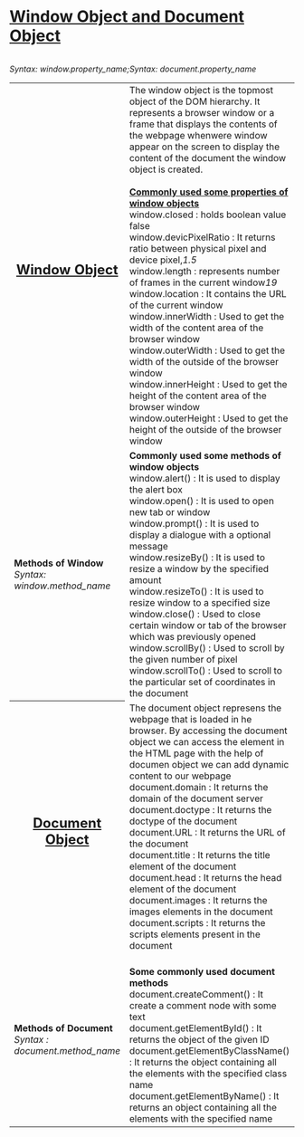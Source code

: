 <h1><a href = "https://www.geeksforgeeks.org/differences-between-document-and-window-objects/">Window Object and Document Object</a>
</h1>
<img align = "center" src = "https://i.stack.imgur.com/TelSR.jpg" alt = "" />
<p>
<table>
<tr><th><h2 align = "center"><b><u>Window Object</u></b><br></h2></th><i>Syntax: window.property_name;</i>
<td>The window object is the topmost object of the DOM hierarchy. It represents a browser window or a frame that displays the contents of the webpage whenwere window appear on the screen to display the content of the document the window object is created. <br> <br><u><b>Commonly used some properties of window objects</b></u><br>window.closed : holds boolean value false<br>window.devicPixelRatio : It returns ratio between physical pixel and device pixel,<i>1.5</i><br>window.length : represents number of frames in the current window<i>19</i><br>window.location : It contains the URL of the current window<br>window.innerWidth : Used to get the width of the content area of the browser window<br>window.outerWidth : Used to get the width of the outside of the browser window<br>window.innerHeight : Used to get the height of the content area of the browser window<br>window.outerHeight : Used to get the height of the outside of the browser window<br></td></tr>
<tr><td><b>Methods of Window</b><br><i>Syntax: window.method_name</i></td><td><b>Commonly used some methods of window objects</b><br>window.alert() : It is used to display the alert box<br>window.open() : It is used to open new tab or window<br>window.prompt() : It is used to display a dialogue with a optional message<br>window.resizeBy() : It is used to resize a window by the specified amount<br>window.resizeTo() : It is used to resize window to a specified size<br>window.close() : Used to close certain window or tab of the browser which was previously opened<br>window.scrollBy() : Used to scroll by the given number of pixel<br>window.scrollTo() : Used to scroll to the particular set of coordinates in the document</td></tr>
<tr><th><h2 align = "center"><b><u>Document Object</u></b><br></h2></th><i>Syntax: document.property_name</i><td>The document object represens the webpage that is loaded in he browser. By accessing the document object we can access the element in the HTML page with the help of documen object we can add dynamic content to our webpage<br>document.domain : It returns the domain of the document server<br>document.doctype : It returns the doctype of the document<br>document.URL : It returns the URL of the document<br>document.title : It returns the title element of the document<br>document.head : It returns the head element of the document<br>document.images : It returns the images elements in the document<br>document.scripts : It returns the scripts elements present in the document<br></td></tr>
<tr><td><b>Methods of Document</b><br><i>Syntax : document.method_name</i></td><td><br><b>Some commonly used document methods</b><br>document.createComment() : It create a comment node with some text<br>document.getElementById() : It returns the object of the given ID<br>document.getElementByClassName() : It returns the object containing all the elements with the specified class name<br>document.getElementByName() : It returns an object containing all the elements with the specified name<br></td></tr> 
</table>
</p>

